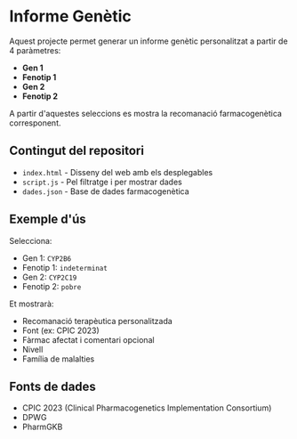 # Informe Genètic

Aquest projecte permet generar un informe genètic personalitzat a partir de 4 paràmetres:
- **Gen 1**
- **Fenotip 1**
- **Gen 2**
- **Fenotip 2**

A partir d'aquestes seleccions es mostra la recomanació farmacogenètica corresponent.

## Contingut del repositori

- `index.html` - Disseny del web amb els desplegables
- `script.js` - Pel filtratge i per mostrar dades
- `dades.json` - Base de dades farmacogenètica

## Exemple d'ús

Selecciona:
- Gen 1: `CYP2B6`
- Fenotip 1: `indeterminat`
- Gen 2: `CYP2C19`
- Fenotip 2: `pobre`

Et mostrarà:
- Recomanació terapèutica personalitzada
- Font (ex: CPIC 2023)
- Fàrmac afectat i comentari opcional
- Nivell
- Família de malalties

## Fonts de dades

- CPIC 2023 (Clinical Pharmacogenetics Implementation Consortium)
- DPWG
- PharmGKB
